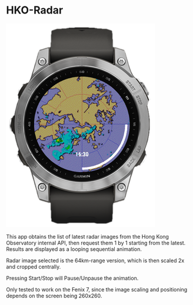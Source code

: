 # HKO-Radar

![screenshot](docs/screenshot-01.png)

This app obtains the list of latest radar images from the Hong Kong Observatory internal API, then request them 1 by 1 starting from the latest. Results are displayed as a looping sequential animation.

Radar image selected is the 64km-range version, which is then scaled 2x and cropped centrally.

Pressing Start/Stop will Pause/Unpause the animation.

Only tested to work on the Fenix 7, since the image scaling and positioning depends on the screen being 260x260.
